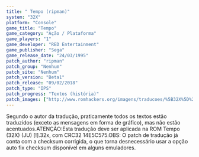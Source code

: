 ```yaml
---
title: " Tempo (ripman)"
system: "32X"
platform: "Console"
game_title: "Tempo"
game_category: "Ação / Plataforma"
game_players: "1"
game_developer: "RED Entertainment"
game_publisher: "Sega"
game_release_date: "24/03/1995"
patch_author: "ripman"
patch_group: "Nenhum"
patch_site: "Nenhum"
patch_version: "Beta1"
patch_release: "09/02/2018"
patch_type: "IPS"
patch_progress: "Textos (história)"
patch_images: ["http://www.romhackers.org/imagens/traducoes/%5B32X%5D%20Tempo%20-%20ripman%20-%201.jpg","http://www.romhackers.org/imagens/traducoes/%5B32X%5D%20Tempo%20-%20ripman%20-%202.jpg","http://www.romhackers.org/imagens/traducoes/%5B32X%5D%20Tempo%20-%20ripman%20-%203.jpg"]
---
```

Segundo o autor da tradução, praticamente todos os textos estão traduzidos (exceto as mensagens em forma de gráfico), mas não estão acentuados.ATENÇÃO:Esta tradução deve ser aplicada na ROM Tempo (32X) (JU) [!].32x, com CRC32 14E5C575.OBS: O patch de tradução já conta com a checksum corrigida, o que torna desnecessário usar a opção auto fix checksum disponível em alguns emuladores.